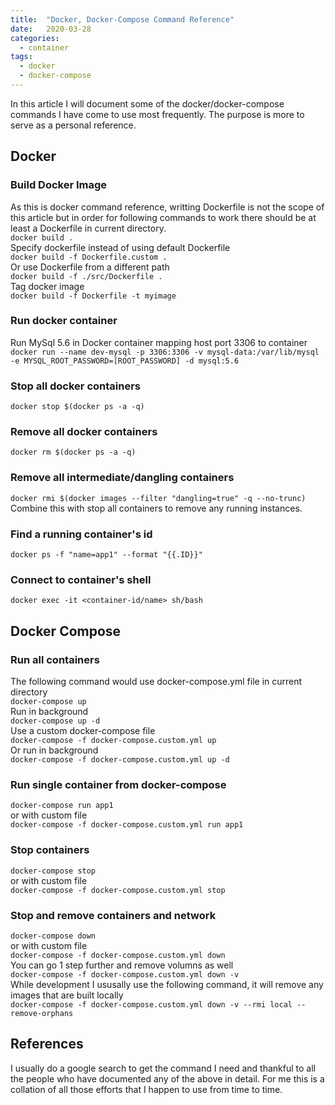 ```yaml
---
title:  "Docker, Docker-Compose Command Reference"
date:   2020-03-28
categories:
  - container
tags:
  - docker
  - docker-compose
---
```

In this article I will document some of the docker/docker-compose commands I have come to use most frequently. The purpose is more to serve as a personal reference.

## Docker
### Build Docker Image
As this is docker command reference, writting Dockerfile is not the scope of this article but in order for following commands to work there should be at least a Dockerfile in current directory.  
`docker build .`  
Specify dockerfile instead of using default Dockerfile  
`docker build -f Dockerfile.custom .`  
Or use Dockerfile from a different path  
`docker build -f ./src/Dockerfile .`  
Tag docker image  
`docker build -f Dockerfile -t myimage`  

### Run docker container

Run MySql 5.6 in Docker container mapping host port 3306 to container
`docker run --name dev-mysql -p 3306:3306 -v mysql-data:/var/lib/mysql -e MYSQL_ROOT_PASSWORD=[ROOT_PASSWORD] -d mysql:5.6`  

### Stop all docker containers
`docker stop $(docker ps -a -q)`  

### Remove all docker containers
`docker rm $(docker ps -a -q)`  

### Remove all intermediate/dangling containers
`docker rmi $(docker images --filter "dangling=true" -q --no-trunc)`  
Combine this with stop all containers to remove any running instances.  

### Find a running container's id
`docker ps -f "name=app1" --format "{{.ID}}"`  

### Connect to container's shell
`docker exec -it <container-id/name> sh/bash`  

## Docker Compose
### Run all containers
The following command would use docker-compose.yml file in current directory  
`docker-compose up`  
Run in background  
`docker-compose up -d`  
Use a custom docker-compose file  
`docker-compose -f docker-compose.custom.yml up`  
Or run in background  
`docker-compose -f docker-compose.custom.yml up -d`  

### Run single container from docker-compose
`docker-compose run app1`  
or with custom file  
`docker-compose -f docker-compose.custom.yml run app1`

### Stop containers
`docker-compose stop`    
or with custom file  
`docker-compose -f docker-compose.custom.yml stop`  

### Stop and remove containers and network
`docker-compose down`  
or with custom file  
`docker-compose -f docker-compose.custom.yml down`  
You can go 1 step further and remove volumns as well  
`docker-compose -f docker-compose.custom.yml down -v`  
While development I ususally use the following command, it will remove any images that are built locally  
`docker-compose -f docker-compose.custom.yml down -v --rmi local --remove-orphans`  

## References
I usually do a google search to get the command I need and thankful to all the people who have documented any of the above in detail. For me this is a collation of all those efforts that I happen to use from time to time.
